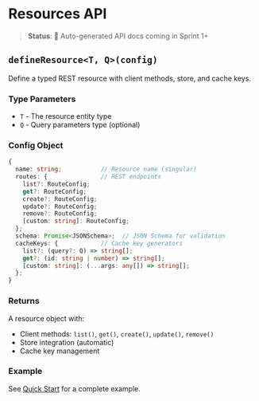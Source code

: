# Resources API

> **Status**: 🚧 Auto-generated API docs coming in Sprint 1+

## `defineResource<T, Q>(config)`

Define a typed REST resource with client methods, store, and cache keys.

### Type Parameters

- `T` - The resource entity type
- `Q` - Query parameters type (optional)

### Config Object

```typescript
{
  name: string;           // Resource name (singular)
  routes: {               // REST endpoints
    list?: RouteConfig;
    get?: RouteConfig;
    create?: RouteConfig;
    update?: RouteConfig;
    remove?: RouteConfig;
    [custom: string]: RouteConfig;
  };
  schema: Promise<JSONSchema>;  // JSON Schema for validation
  cacheKeys: {            // Cache key generators
    list?: (query?: Q) => string[];
    get?: (id: string | number) => string[];
    [custom: string]: (...args: any[]) => string[];
  };
}
```

### Returns

A resource object with:

- Client methods: `list()`, `get()`, `create()`, `update()`, `remove()`
- Store integration (automatic)
- Cache key management

### Example

See [Quick Start](/getting-started/quick-start#step-1-define-a-resource) for a complete example.
